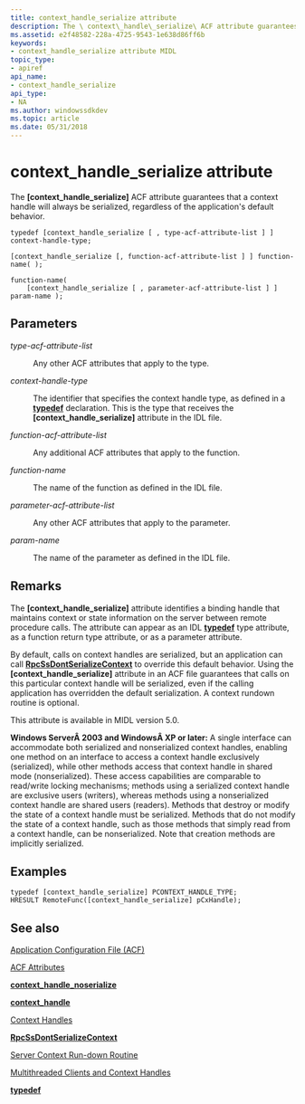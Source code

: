 ```yaml
---
title: context_handle_serialize attribute
description: The \ context\_handle\_serialize\ ACF attribute guarantees that a context handle will always be serialized, regardless of the application's default behavior.
ms.assetid: e2f48582-228a-4725-9543-1e638d86ff6b
keywords:
- context_handle_serialize attribute MIDL
topic_type:
- apiref
api_name:
- context_handle_serialize
api_type:
- NA
ms.author: windowssdkdev
ms.topic: article
ms.date: 05/31/2018
---
```


# context\_handle\_serialize attribute

The **\[context\_handle\_serialize\]** ACF attribute guarantees that a context handle will always be serialized, regardless of the application's default behavior.

``` syntax
typedef [context_handle_serialize [ , type-acf-attribute-list ] ] context-handle-type;

[context_handle_serialize [, function-acf-attribute-list ] ] function-name( );

function-name(
    [context_handle_serialize [ , parameter-acf-attribute-list ] ] param-name );
```

## Parameters

<dl> <dt>

*type-acf-attribute-list* 
</dt> <dd>

Any other ACF attributes that apply to the type.

</dd> <dt>

*context-handle-type* 
</dt> <dd>

The identifier that specifies the context handle type, as defined in a [**typedef**](typedef.md) declaration. This is the type that receives the **\[context\_handle\_serialize\]** attribute in the IDL file.

</dd> <dt>

*function-acf-attribute-list* 
</dt> <dd>

Any additional ACF attributes that apply to the function.

</dd> <dt>

*function-name* 
</dt> <dd>

The name of the function as defined in the IDL file.

</dd> <dt>

*parameter-acf-attribute-list* 
</dt> <dd>

Any other ACF attributes that apply to the parameter.

</dd> <dt>

*param-name* 
</dt> <dd>

The name of the parameter as defined in the IDL file.

</dd> </dl>

## Remarks

The **\[context\_handle\_serialize\]** attribute identifies a binding handle that maintains context or state information on the server between remote procedure calls. The attribute can appear as an IDL [**typedef**](typedef.md) type attribute, as a function return type attribute, or as a parameter attribute.

By default, calls on context handles are serialized, but an application can call [**RpcSsDontSerializeContext**](https://msdn.microsoft.com/library/windows/desktop/aa378473) to override this default behavior. Using the **\[context\_handle\_serialize\]** attribute in an ACF file guarantees that calls on this particular context handle will be serialized, even if the calling application has overridden the default serialization. A context rundown routine is optional.

This attribute is available in MIDL version 5.0.

**Windows ServerÂ 2003 and WindowsÂ XP or later:** A single interface can accommodate both serialized and nonserialized context handles, enabling one method on an interface to access a context handle exclusively (serialized), while other methods access that context handle in shared mode (nonserialized). These access capabilities are comparable to read/write locking mechanisms; methods using a serialized context handle are exclusive users (writers), whereas methods using a nonserialized context handle are shared users (readers). Methods that destroy or modify the state of a context handle must be serialized. Methods that do not modify the state of a context handle, such as those methods that simply read from a context handle, can be nonserialized. Note that creation methods are implicitly serialized.

## Examples

``` syntax
typedef [context_handle_serialize] PCONTEXT_HANDLE_TYPE; 
HRESULT RemoteFunc([context_handle_serialize] pCxHandle);
```

## See also

<dl> <dt>

[Application Configuration File (ACF)](application-configuration-file-acf-.md)
</dt> <dt>

[ACF Attributes](acf-attributes.md)
</dt> <dt>

[**context\_handle\_noserialize**](context-handle-noserialize.md)
</dt> <dt>

[**context\_handle**](context-handle.md)
</dt> <dt>

[Context Handles](https://msdn.microsoft.com/library/windows/desktop/aa373605)
</dt> <dt>

[**RpcSsDontSerializeContext**](https://msdn.microsoft.com/library/windows/desktop/aa378473)
</dt> <dt>

[Server Context Run-down Routine](https://msdn.microsoft.com/library/windows/desktop/aa378673)
</dt> <dt>

[Multithreaded Clients and Context Handles](https://msdn.microsoft.com/library/windows/desktop/aa374194)
</dt> <dt>

[**typedef**](typedef.md)
</dt> </dl>

 

 




